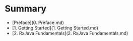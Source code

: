 # Summary
* [Preface](0. Preface.md)
* [1. Getting Started](1. Getting Started.md)
* [2. RxJava Fundamentals](2. RxJava Fundamentals.md)